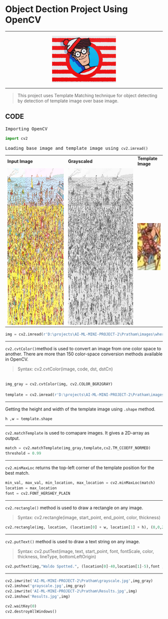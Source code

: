 # Object Dection Project Using OpenCV 
***
<div align="center">
  <img alt="Where's Waldo!" src="images/wheres-waldo-logo.jpg" height="150 x    " />
</div>

***

> This project uses Template Matching technique for object detecting by detection of template image over base image.


## CODE 
<samp>Importing OpenCV</samp>
```python
import cv2
```

<samp>Loading base image and template image using `cv2.imread()`</samp>
<table>
<tr>
    <td>
        <b>Input Image</b>
    </td>
    <td>
        <b>Grayscaled</b>
    </td>
    <td>
        <b>Template Image</b>
    </td>
</tr>
<tr>
    <td>
    <img alt="Where's Waldo!" src="images/wheres_waldo.jpg" height="500 x    " />
    </td>
    <td>
    <img alt="Where's Waldo(Grayscaled)" src="images/grayscale.jpg" height="500 x    " />
    </td>
    <td>
    <div align="center">
    <img alt="Template Image" src="images/temp.jpg" height="150 x    "/>
    </div>
    </td>
</tr>
</table>

```python
img = cv2.imread(r'D:\projects\AI-ML-MINI-PROJECT-2\Pratham\images\wheres_waldo.jpg')
```
***
`cv2.cvtColor()`method is used to convert an image from one color space to another. There are more than 150 color-space conversion methods available in OpenCV.
> Syntax: cv2.cvtColor(image, code, dst, dstCn)
```py

img_gray = cv2.cvtColor(img, cv2.COLOR_BGR2GRAY)

template = cv2.imread(r'D:\projects\AI-ML-MINI-PROJECT-2\Pratham\images\temp.jpg',0)
```
***
Getting the height and width of the template image using `.shape` method.
```python
h ,w = template.shape
```
***
`cv2.matchTemplate` is used to comapare images. It gives a 2D-array as output. 
```python
match = cv2.matchTemplate(img_gray,template,cv2.TM_CCOEFF_NORMED)
threshold = 0.99
```
***
`cv2.minMaxLoc` returns the top-left corner of the template position for the best match. 
```py
min_val, max_val, min_location, max_location = cv2.minMaxLoc(match)
location = max_location
font = cv2.FONT_HERSHEY_PLAIN
```
***
`cv2.rectangle()` method is used to draw a rectangle on any image.
> Syntax: cv2.rectangle(image, start_point, end_point, color, thickness)
```py
cv2.rectangle(img, location, (location[0] + w, location[1] + h), (0,0,255), 2)
```
***
`cv2.putText()` method is used to draw a text string on any image.
> Syntax: cv2.putText(image, text, start_point, font, fontScale, color, thickness, lineType, bottomLeftOrigin)
```py 
cv2.putText(img,"Waldo Spotted.", (location[0]-40,location[1]-5),font , 1, (0,0,0),2)
```
***

```py
cv2.imwrite('AI-ML-MINI-PROJECT-2\Pratham\grayscale.jpg',img_gray)
cv2.imshow('grayscale.jpg',img_gray)
cv2.imwrite('AI-ML-MINI-PROJECT-2\Pratham\Results.jpg',img)
cv2.imshow('Results.jpg',img)
```

```py
cv2.waitKey(0)
cv2.destroyAllWindows()

```


